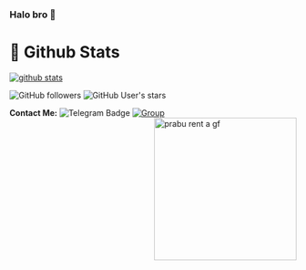 ### Halo bro 👋 

#  🐙 **Github Stats**

[![github stats](https://github-readme-stats.vercel.app/api?username=stevankz&show_icons=true&theme=radical)](https://github.com/stevankz)

![GitHub followers](https://img.shields.io/github/followers/stevankz?color=aqua&label=Followers&style=for-the-badge)
![GitHub User's stars](https://img.shields.io/github/stars/stevankz?affiliations=OWNER&color=aqua&style=for-the-badge)



**Contact Me:**
![Telegram Badge](https://img.shields.io/badge/-StevanKz-1ca0f1?style=flat-square&logo=telegram&logoColor=white&link=https://t.me/GZ_056)
[![Group](https://img.shields.io/badge/dynamic/json?logo=telegram&label=%40PrabuSupport&labelColor=282c34&suffix=+members&color=2CA5E0&query=%24.data.totalSubs&url=https%3A%2F%2Fapi.spencerwoo.com%2Fsubstats%2F%3Fsource%3Dtelegram%26queryKey%3DChizuruSupport&longCache=true%22)](https://t.me/PrabuXSupport)
<img align="right" alt="prabu rent a gf" height=250 src="https://telegra.ph/file/5e91fb5608c8e7dd8b2fe.jpg" />
